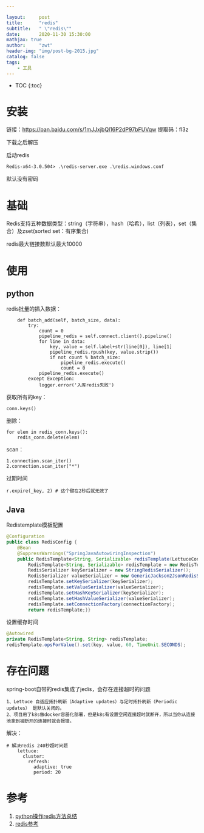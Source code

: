 ```yaml
---

layout:     post
title:      "redis"
subtitle:   " \"redis\""
date:       2020-11-30 15:30:00 
mathjax: true
author:     "zwt"
header-img: "img/post-bg-2015.jpg"
catalog: false
tags:
    - 工具
---
```

* TOC
{:toc}

# 安装

链接：https://pan.baidu.com/s/1mJJxjbQl16P2dP97bFUVqw 
提取码：fl3z 

下载之后解压

启动redis
```
Redis-x64-3.0.504> .\redis-server.exe .\redis.windows.conf
```
默认没有密码


# 基础

Redis支持五种数据类型：string（字符串），hash（哈希），list（列表），set（集合）及zset(sorted set：有序集合)

redis最大链接数默认最大10000

# 使用
## python
redis批量的插入数据：
```
    def batch_add(self, batch_size, data):
        try:
            count = 0
            pipeline_redis = self.connect.client().pipeline()
            for line in data:
                key, value = self.label+str(line[0]), line[1]
                pipeline_redis.rpush(key, value.strip())
                if not count % batch_size:
                    pipeline_redis.execute()
                    count = 0
            pipeline_redis.execute()
        except Exception:
            logger.error('入库redis失败')
```
获取所有的key：
```
conn.keys()
```
删除：
```
for elem in redis_conn.keys():
    redis_conn.delete(elem)
```
scan：
```
1.connection.scan_iter()
2.connection.scan_iter("*")
```
过期时间
```
r.expire(_key, 2) # 这个键在2秒后就无效了
```
## Java
Redistemplate模板配置
```java
@Configuration
public class RedisConfig {
    @Bean
    @SuppressWarnings("SpringJavaAutowiringInspection")
    public RedisTemplate<String, Serializable> redisTemplate(LettuceConnectionFactory connectionFactory) {
        RedisTemplate<String, Serializable> redisTemplate = new RedisTemplate<>();
        RedisSerializer keySerializer = new StringRedisSerializer();
        RedisSerializer valueSerializer = new GenericJackson2JsonRedisSerializer();
        redisTemplate.setKeySerializer(keySerializer);
        redisTemplate.setValueSerializer(valueSerializer);
        redisTemplate.setHashKeySerializer(keySerializer);
        redisTemplate.setHashValueSerializer(valueSerializer);
        redisTemplate.setConnectionFactory(connectionFactory);
        return redisTemplate;}}
```
设置缓存时间
```java
@Autowired
private RedisTemplate<String, String> redisTemplate;
redisTemplate.opsForValue().set(key, value, 60, TimeUnit.SECONDS);
```
# 存在问题
spring-boot自带的redis集成了jedis，会存在连接超时的问题
```
1、Lettuce 自适应拓扑刷新（Adaptive updates）与定时拓扑刷新（Periodic updates） 是默认关闭的。
2、项目用了k8s做docker容器化部署，但是k8s有设置空闲连接超时就断开，所以当你从连接池拿到被断开的连接时就会报错。
```
解决：
```
# 解决redis 240秒超时问题
    lettuce:
      cluster:
        refresh:
          adaptive: true
          period: 20
```

# 参考
1. [python操作redis方法总结](https://www.jb51.net/article/141532.htm)
2. [redis参考](https://blog.csdn.net/qq_42969135/article/details/123206211)